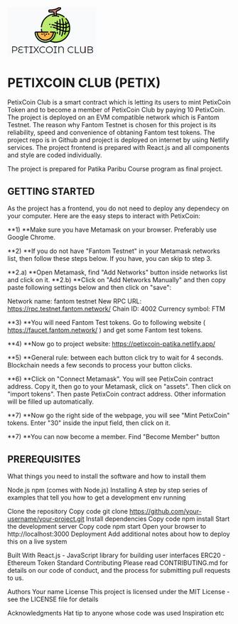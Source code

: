 <img src="./public/website_logo.png" width="200">

# PETIXCOIN CLUB (PETIX)
PetixCoin Club is a smart contract which is letting its users to mint PetixCoin Token and to become a member of PetixCoin Club by paying 10 PetixCoin.
The project is deployed on an EVM compatible network which is Fantom Testnet. The reason why Fantom Testnet is chosen for this project is its 
reliability, speed and convenience of obtaning Fantom test tokens. The project repo is in Github and project is deployed on internet by using Netlify services.
The project frontend is prepared with React.js and all components and style are coded individually.

The project is prepared for Patika Paribu Course program as final project. 

## GETTING STARTED

As the project has a frontend, you do not need to deploy any dependecy on your computer. Here are the easy steps to interact with PetixCoin:

**1) **Make sure you have Metamask on your browser. Preferably use Google Chrome.

**2) **If you do not have "Fantom Testnet" in your Metamask networks list, then follow these steps below. If you have, you can skip to step 3.

**2.a) **Open Metamask, find "Add Networks" button inside networks list and click on it.
**2.b) **Click on "Add Networks Manually" and then copy paste following settings below and then click on "save":

Network name: fantom testnet
New RPC URL: https://rpc.testnet.fantom.network/
Chain ID: 4002
Currency symbol: FTM 

**3) **You will need Fantom Test tokens. Go to following website ( https://faucet.fantom.network/ ) and get some Fantom test tokens.

**4) **Now go to project website: https://petixcoin-patika.netlify.app/

**5) **General rule: between each button click try to wait for 4 seconds. Blockchain needs a few seconds to process your button clicks.

**6) **Click on "Connect Metamask". You will see PetixCoin contract address. Copy it, then go to your Metamask, click on "assets". 
Then click on "import tokens". Then paste PetixCoin contract address. Other information will be filled up automatically.

**7) **Now go the right side of the webpage, you will see "Mint PetixCoin" tokens. Enter "30" inside the input field, then click on it.

**7) **You can now become a member. Find "Become Member" button

## PREREQUISITES
What things you need to install the software and how to install them

Node.js
npm (comes with Node.js)
Installing
A step by step series of examples that tell you how to get a development env running

Clone the repository
Copy code
git clone https://github.com/your-username/your-project.git
Install dependencies
Copy code
npm install
Start the development server
Copy code
npm start
Open your browser to http://localhost:3000
Deployment
Add additional notes about how to deploy this on a live system

Built With
React.js - JavaScript library for building user interfaces
ERC20 - Ethereum Token Standard
Contributing
Please read CONTRIBUTING.md for details on our code of conduct, and the process for submitting pull requests to us.

Authors
Your name
License
This project is licensed under the MIT License - see the LICENSE file for details

Acknowledgments
Hat tip to anyone whose code was used
Inspiration
etc